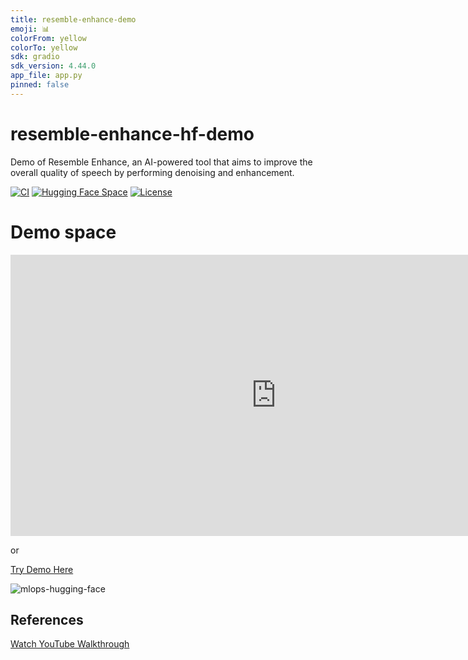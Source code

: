 ```yaml
---
title: resemble-enhance-demo
emoji: 📊
colorFrom: yellow
colorTo: yellow
sdk: gradio
sdk_version: 4.44.0
app_file: app.py
pinned: false
---
```



# resemble-enhance-hf-demo
Demo of Resemble Enhance, an AI-powered tool that aims to improve the overall quality of speech by performing denoising and enhancement.

[![CI](https://github.com/ANYANTUDRE/resemble-enhance-hf-demo/actions/workflows/main.yml/badge.svg)](https://github.com/ANYANTUDRE/resemble-enhance-hf-demo/actions/workflows/main.yml)
[![Hugging Face Space](https://img.shields.io/badge/Hugging%20Face%20%F0%9F%A4%97-Space-yellow)](https://huggingface.co/spaces/anyantudre/resemble-enhance-demo)
[![License](https://img.shields.io/github/license/resemble-ai/Resemble-Enhance.svg)](https://github.com/resemble-ai/resemble-enhance/blob/main/LICENSE)


# Demo space

<iframe
	src="https://anyantudre-resemble-enhance-demo.hf.space"
	frameborder="0"
	width="850"
	height="450"
></iframe>

or 

<script
	type="module"
	src="https://gradio.s3-us-west-2.amazonaws.com/4.44.0/gradio.js"
></script>

<gradio-app src="https://anyantudre-resemble-enhance-demo.hf.space"></gradio-app>



[Try Demo Here](https://anyantudre-resemble-enhance-demo.hf.space)

![mlops-hugging-face](https://user-images.githubusercontent.com/58792/170845235-7f00d61c-ea36-4d28-82d0-3a9b8c0f1769.png)



## References

[Watch YouTube Walkthrough](https://youtu.be/VYSGjUa5sc4)
